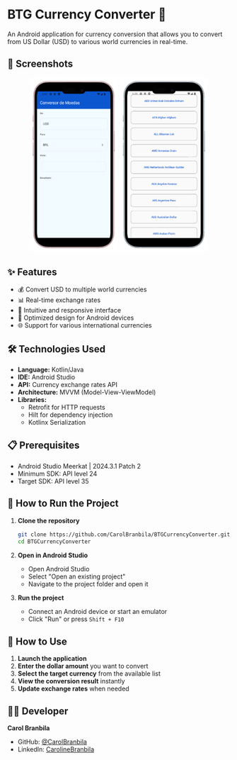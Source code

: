 # BTG Currency Converter 💱

An Android application for currency conversion that allows you to convert from US Dollar (USD) to various world currencies in real-time.

## 📱 Screenshots
<p align="center">
  <img src="https://github.com/CarolBranbila/BTGCurrencyConverter/blob/main/.gitdocuments/1.png" alt="Screenshot 1" width="200"/>
  <img src="https://github.com/CarolBranbila/BTGCurrencyConverter/blob/main/.gitdocuments/2.png" alt="Screenshot 2" width="200"/>
</p>

## ✨ Features

- 💰 Convert USD to multiple world currencies
- 📊 Real-time exchange rates
- 🔄 Intuitive and responsive interface
- 📱 Optimized design for Android devices
- 🌐 Support for various international currencies

## 🛠️ Technologies Used

- **Language:** Kotlin/Java
- **IDE:** Android Studio
- **API:** Currency exchange rates API
- **Architecture:** MVVM (Model-View-ViewModel)
- **Libraries:**
  - Retrofit for HTTP requests
  - Hilt for dependency injection
  - Kotlinx Serialization


## 📋 Prerequisites

- Android Studio Meerkat | 2024.3.1 Patch 2
- Minimum SDK: API level 24
- Target SDK: API level 35

## 🚀 How to Run the Project

1. **Clone the repository**
   ```bash
   git clone https://github.com/CarolBranbila/BTGCurrencyConverter.git
   cd BTGCurrencyConverter
   ```

2. **Open in Android Studio**
   - Open Android Studio
   - Select "Open an existing project"
   - Navigate to the project folder and open it

3. **Run the project**
   - Connect an Android device or start an emulator
   - Click "Run" or press `Shift + F10`

## 📖 How to Use

1. **Launch the application**
2. **Enter the dollar amount** you want to convert
3. **Select the target currency** from the available list
4. **View the conversion result** instantly
5. **Update exchange rates** when needed


## 👨‍💻 Developer

**Carol Branbila**
- GitHub: [@CarolBranbila](https://github.com/CarolBranbila)
- LinkedIn: [CarolineBranbila](https://linkedin.com/in/caroline-branbila)
